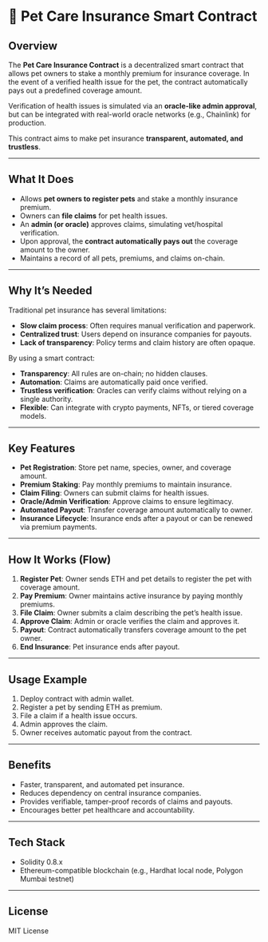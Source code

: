 # 🐾 Pet Care Insurance Smart Contract

## **Overview**

The **Pet Care Insurance Contract** is a decentralized smart contract that allows pet owners to stake a monthly premium for insurance coverage. In the event of a verified health issue for the pet, the contract automatically pays out a predefined coverage amount.

Verification of health issues is simulated via an **oracle-like admin approval**, but can be integrated with real-world oracle networks (e.g., Chainlink) for production.

This contract aims to make pet insurance **transparent, automated, and trustless**.
   
---  
 
## **What It Does**

- Allows **pet owners to register pets** and stake a monthly insurance premium.
- Owners can **file claims** for pet health issues. 
- An **admin (or oracle)** approves claims, simulating vet/hospital verification.
- Upon approval, the **contract automatically pays out** the coverage amount to the owner.
- Maintains a record of all pets, premiums, and claims on-chain.

---

## **Why It’s Needed**

Traditional pet insurance has several limitations:

- **Slow claim process**: Often requires manual verification and paperwork.
- **Centralized trust**: Users depend on insurance companies for payouts.
- **Lack of transparency**: Policy terms and claim history are often opaque.

By using a smart contract:

- **Transparency**: All rules are on-chain; no hidden clauses.
- **Automation**: Claims are automatically paid once verified.
- **Trustless verification**: Oracles can verify claims without relying on a single authority.
- **Flexible**: Can integrate with crypto payments, NFTs, or tiered coverage models.

---

## **Key Features**

- **Pet Registration**: Store pet name, species, owner, and coverage amount.
- **Premium Staking**: Pay monthly premiums to maintain insurance.
- **Claim Filing**: Owners can submit claims for health issues.
- **Oracle/Admin Verification**: Approve claims to ensure legitimacy.
- **Automated Payout**: Transfer coverage amount automatically to owner.
- **Insurance Lifecycle**: Insurance ends after a payout or can be renewed via premium payments.

---

## **How It Works (Flow)**

1. **Register Pet**: Owner sends ETH and pet details to register the pet with coverage amount.
2. **Pay Premium**: Owner maintains active insurance by paying monthly premiums.
3. **File Claim**: Owner submits a claim describing the pet’s health issue.
4. **Approve Claim**: Admin or oracle verifies the claim and approves it.
5. **Payout**: Contract automatically transfers coverage amount to the pet owner.
6. **End Insurance**: Pet insurance ends after payout.

---

## **Usage Example**

1. Deploy contract with admin wallet.
2. Register a pet by sending ETH as premium.
3. File a claim if a health issue occurs.
4. Admin approves the claim.
5. Owner receives automatic payout from the contract.

---

## **Benefits**

- Faster, transparent, and automated pet insurance.
- Reduces dependency on central insurance companies.
- Provides verifiable, tamper-proof records of claims and payouts.
- Encourages better pet healthcare and accountability.

---

## **Tech Stack**

- Solidity 0.8.x
- Ethereum-compatible blockchain (e.g., Hardhat local node, Polygon Mumbai testnet)

---

## **License**

MIT License
